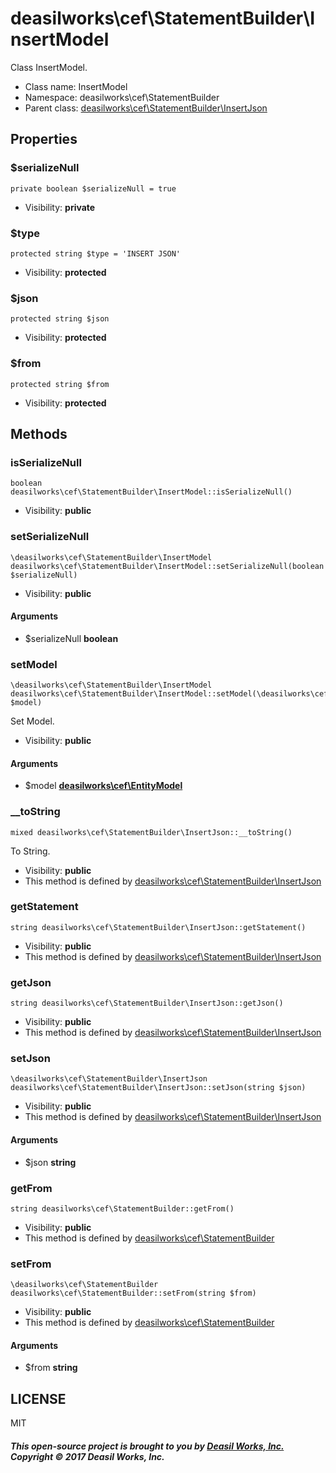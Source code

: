 deasilworks\cef\StatementBuilder\InsertModel
===============

Class InsertModel.




* Class name: InsertModel
* Namespace: deasilworks\cef\StatementBuilder
* Parent class: [deasilworks\cef\StatementBuilder\InsertJson](deasilworks-cef-StatementBuilder-InsertJson.md)





Properties
----------


### $serializeNull

    private boolean $serializeNull = true





* Visibility: **private**


### $type

    protected string $type = 'INSERT JSON'





* Visibility: **protected**


### $json

    protected string $json





* Visibility: **protected**


### $from

    protected string $from





* Visibility: **protected**


Methods
-------


### isSerializeNull

    boolean deasilworks\cef\StatementBuilder\InsertModel::isSerializeNull()





* Visibility: **public**




### setSerializeNull

    \deasilworks\cef\StatementBuilder\InsertModel deasilworks\cef\StatementBuilder\InsertModel::setSerializeNull(boolean $serializeNull)





* Visibility: **public**


#### Arguments
* $serializeNull **boolean**



### setModel

    \deasilworks\cef\StatementBuilder\InsertModel deasilworks\cef\StatementBuilder\InsertModel::setModel(\deasilworks\cef\EntityModel $model)

Set Model.



* Visibility: **public**


#### Arguments
* $model **[deasilworks\cef\EntityModel](deasilworks-cef-EntityModel.md)**



### __toString

    mixed deasilworks\cef\StatementBuilder\InsertJson::__toString()

To String.



* Visibility: **public**
* This method is defined by [deasilworks\cef\StatementBuilder\InsertJson](deasilworks-cef-StatementBuilder-InsertJson.md)




### getStatement

    string deasilworks\cef\StatementBuilder\InsertJson::getStatement()





* Visibility: **public**
* This method is defined by [deasilworks\cef\StatementBuilder\InsertJson](deasilworks-cef-StatementBuilder-InsertJson.md)




### getJson

    string deasilworks\cef\StatementBuilder\InsertJson::getJson()





* Visibility: **public**
* This method is defined by [deasilworks\cef\StatementBuilder\InsertJson](deasilworks-cef-StatementBuilder-InsertJson.md)




### setJson

    \deasilworks\cef\StatementBuilder\InsertJson deasilworks\cef\StatementBuilder\InsertJson::setJson(string $json)





* Visibility: **public**
* This method is defined by [deasilworks\cef\StatementBuilder\InsertJson](deasilworks-cef-StatementBuilder-InsertJson.md)


#### Arguments
* $json **string**



### getFrom

    string deasilworks\cef\StatementBuilder::getFrom()





* Visibility: **public**
* This method is defined by [deasilworks\cef\StatementBuilder](deasilworks-cef-StatementBuilder.md)




### setFrom

    \deasilworks\cef\StatementBuilder deasilworks\cef\StatementBuilder::setFrom(string $from)





* Visibility: **public**
* This method is defined by [deasilworks\cef\StatementBuilder](deasilworks-cef-StatementBuilder.md)


#### Arguments
* $from **string**



## LICENSE

MIT

##### This open-source project is brought to you by [Deasil Works, Inc.](http://deasil.works/) Copyright &copy; 2017 Deasil Works, Inc.